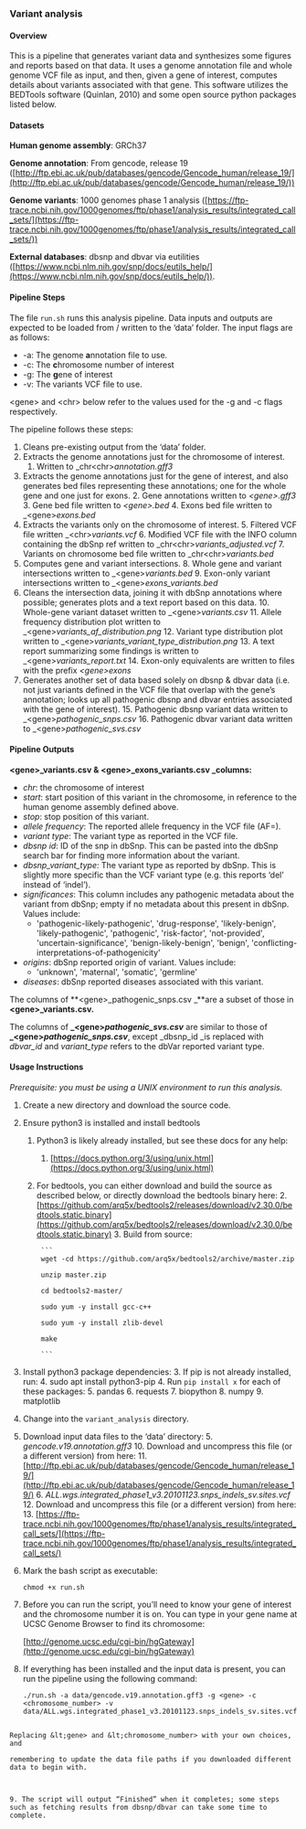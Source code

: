 ### Variant analysis


#### Overview

This is a pipeline that generates variant data and synthesizes some figures and 
reports based on that data. It uses a genome annotation file and whole genome VCF file as input, and then, given a gene of interest, computes details about variants associated with that gene. This software utilizes the BEDTools software (Quinlan, 2010) and some open source python packages listed below.


#### Datasets

**Human genome assembly**: GRCh37

**Genome annotation**: From gencode, release 19 ([http://ftp.ebi.ac.uk/pub/databases/gencode/Gencode_human/release_19/](http://ftp.ebi.ac.uk/pub/databases/gencode/Gencode_human/release_19/))

**Genome variants**: 1000 genomes phase 1 analysis ([https://ftp-trace.ncbi.nih.gov/1000genomes/ftp/phase1/analysis_results/integrated_call_sets/](https://ftp-trace.ncbi.nih.gov/1000genomes/ftp/phase1/analysis_results/integrated_call_sets/))

**External databases**: dbsnp and dbvar via eutilities ([https://www.ncbi.nlm.nih.gov/snp/docs/eutils_help/](https://www.ncbi.nlm.nih.gov/snp/docs/eutils_help/)).


#### Pipeline Steps

The file `run.sh` runs this analysis pipeline. Data inputs and outputs are expected to be loaded from / written to the ‘data’ folder. The input flags are as follows:



* -a: The genome **a**nnotation file to use.
* -c: The **c**hromosome number of interest
* -g: The **g**ene of interest
* -v: The variants VCF file to use.

&lt;gene> and &lt;chr> below refer to the values used for the -g and -c flags respectively.

The pipeline follows these steps:



1. Cleans pre-existing output from the ‘data’ folder.
2. Extracts the genome annotations just for the chromosome of interest.
    1. Written to _chr&lt;chr>_annotation.gff3_
3. Extracts the genome annotations just for the gene of interest, and also generates bed files representing these annotations; one for the whole gene and one just for exons.
    2. Gene annotations written to _&lt;gene>.gff3_
    3. Gene bed file written to _&lt;gene>.bed_
    4. Exons bed file written to _&lt;gene>_exons.bed_
4. Extracts the variants only on the chromosome of interest.
    5. Filtered VCF file written _&lt;chr>_variants.vcf_
    6. Modified VCF file with the INFO column containing the dbSnp ref written to _chr&lt;chr>_variants_adjusted.vcf_
    7. Variants on chromosome bed file written to _chr&lt;chr>_variants.bed_
5. Computes gene and variant intersections.
    8. Whole gene and variant intersections written to _&lt;gene>_variants.bed_
    9. Exon-only variant intersections written to _&lt;gene>_exons_variants.bed_
6. Cleans the intersection data, joining it with dbSnp annotations where possible; generates plots and a text report based on this data.
    10. Whole-gene variant dataset written to _&lt;gene>_variants.csv_
    11. Allele frequency distribution plot written to _&lt;gene>_variants_af_distribution.png_
    12. Variant type distribution plot written to _&lt;gene>_variants_variant_type_distribution.png_
    13. A text report summarizing some findings is written to _&lt;gene>_variants_report.txt_
    14. Exon-only equivalents are written to files with the prefix _&lt;gene>_exons__
7. Generates another set of data based solely on dbsnp & dbvar data (i.e. not just variants defined in the VCF file that overlap with the gene’s annotation; looks up all pathogenic dbsnp and dbvar entries associated with the gene of interest).
    15. Pathogenic dbsnp variant data written to _&lt;gene>_pathogenic_snps.csv_
    16. Pathogenic dbvar variant data written to _&lt;gene>_pathogenic_svs.csv_


#### Pipeline Outputs

**&lt;gene>_variants.csv & &lt;gene>_exons_variants.csv _columns:**



* _chr_: the chromosome of interest
* _start_: start position of this variant in the chromosome, in reference to the human genome assembly defined above.
* _stop_: stop position of this variant.
* _allele frequency_: The reported allele frequency in the VCF file (AF=).
* _variant type_: The variant type as reported in the VCF file.
* _dbsnp id_: ID of the snp in dbSnp. This can be pasted into the dbSnp search bar for finding more information about the variant.
* _dbsnp_variant_type_: The variant type as reported by dbSnp. This is slightly more specific than the VCF variant type (e.g. this reports ‘del’ instead of ‘indel’).
* _significances_: This column includes any pathogenic metadata about the variant from dbSnp; empty if no metadata about this present in dbSnp. Values include: 
    * 'pathogenic-likely-pathogenic', 'drug-response', 'likely-benign', 'likely-pathogenic', 'pathogenic', 'risk-factor', 'not-provided', 'uncertain-significance', 'benign-likely-benign', 'benign', 'conflicting-interpretations-of-pathogenicity'
* _origins_: dbSnp reported origin of variant. Values include: 
    * 'unknown', 'maternal', 'somatic', 'germline'
* _diseases_: dbSnp reported diseases associated with this variant. 

The columns of **&lt;gene>_pathogenic_snps.csv _**are a subset of those in **&lt;gene>\_variants.csv.**

The columns of **_&lt;gene>_pathogenic_svs.csv_** are similar to those of **_&lt;gene>_pathogenic_snps.csv_**, except _dbsnp_id _is replaced with _dbvar_id_ and _variant_type_ refers to the dbVar reported variant type.


#### Usage Instructions

_Prerequisite: you must be using a UNIX environment to run this analysis._



1. Create a new directory and download the source code.
2. Ensure python3 is installed and install bedtools
    1. Python3 is likely already installed, but see these docs for any help:
        1. [https://docs.python.org/3/using/unix.html](https://docs.python.org/3/using/unix.html)
    2. For bedtools, you can either download and build the source as described below, or directly download the bedtools binary here:
        2. [https://github.com/arq5x/bedtools2/releases/download/v2.30.0/bedtools.static.binary](https://github.com/arq5x/bedtools2/releases/download/v2.30.0/bedtools.static.binary)
        3. Build from source:

            ```
            wget -cd https://github.com/arq5x/bedtools2/archive/master.zip

            unzip master.zip

            cd bedtools2-master/

            sudo yum -y install gcc-c++

            sudo yum -y install zlib-devel

            make

            ```

3. Install python3 package dependencies:
    3. If pip is not already installed, run:
        4. sudo apt install python3-pip
    4. Run `pip install x` for each of these packages:
        5. pandas
        6. requests
        7. biopython
        8. numpy
        9. matplotlib
4. Change into the `variant_analysis` directory.
5. Download input data files to the ‘data’ directory:
    5. _gencode.v19.annotation.gff3_
        10. Download and uncompress this file (or a different version) from here:
        11. [http://ftp.ebi.ac.uk/pub/databases/gencode/Gencode_human/release_19/](http://ftp.ebi.ac.uk/pub/databases/gencode/Gencode_human/release_19/)
    6. _ALL.wgs.integrated_phase1_v3.20101123.snps_indels_sv.sites.vcf_
        12. Download and uncompress this file (or a different version) from here:
        13. [https://ftp-trace.ncbi.nih.gov/1000genomes/ftp/phase1/analysis_results/integrated_call_sets/](https://ftp-trace.ncbi.nih.gov/1000genomes/ftp/phase1/analysis_results/integrated_call_sets/)
6. Mark the bash script as executable:

    ```
    chmod +x run.sh

    ```

7. Before you can run the script, you’ll need to know your gene of interest and the chromosome number it is on. You can type in your gene name at UCSC Genome Browser to find its chromosome:

    [http://genome.ucsc.edu/cgi-bin/hgGateway](http://genome.ucsc.edu/cgi-bin/hgGateway)

8. If everything has been installed and the input data is present, you can run the pipeline using the following command:

    ```
    ./run.sh -a data/gencode.v19.annotation.gff3 -g <gene> -c <chromosome_number> -v data/ALL.wgs.integrated_phase1_v3.20101123.snps_indels_sv.sites.vcf
```

Replacing &lt;gene> and &lt;chromosome_number> with your own choices, and 

remembering to update the data file paths if you downloaded different data to begin with.



9. The script will output “Finished” when it completes; some steps such as fetching results from dbsnp/dbvar can take some time to complete.




